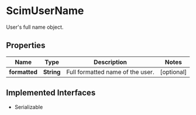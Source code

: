 

# ScimUserName

User's full name object.

## Properties

Name | Type | Description | Notes
------------ | ------------- | ------------- | -------------
**formatted** | **String** | Full formatted name of the user. |  [optional]


## Implemented Interfaces

* Serializable


